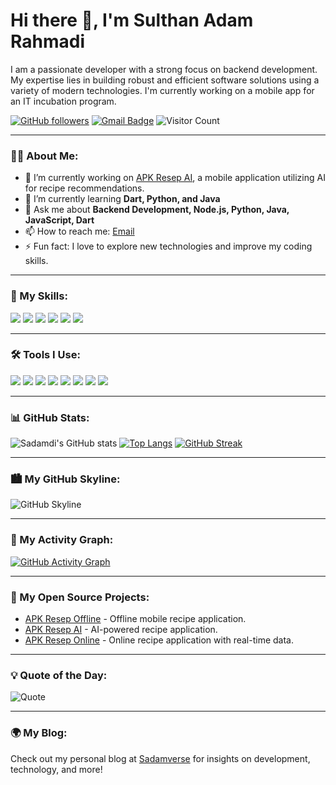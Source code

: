 # Hi there 👋, I'm Sulthan Adam Rahmadi

I am a passionate developer with a strong focus on backend development. My expertise lies in building robust and efficient software solutions using a variety of modern technologies. I'm currently working on a mobile app for an IT incubation program.

[![GitHub followers](https://img.shields.io/github/followers/Sadamdi?label=Follow&style=social)](https://github.com/Sadamdi?tab=followers)
[![Gmail Badge](https://img.shields.io/badge/-sultanadamr@gmail.com-c14438?style=flat&logo=Gmail&logoColor=white&link=mailto:sultanadamr@gmail.com)](mailto:sultanadamr@gmail.com)
![Visitor Count](https://komarev.com/ghpvc/?username=Sadamdi&color=blue)

---

### 👨‍💻 About Me:
- 🔭 I’m currently working on [APK Resep AI](https://github.com/Sadamdi/APK-Resep-AI), a mobile application utilizing AI for recipe recommendations.
- 🌱 I’m currently learning **Dart, Python, and Java**
- 💬 Ask me about **Backend Development, Node.js, Python, Java, JavaScript, Dart**
- 📫 How to reach me: [Email](mailto:sultanadamr@gmail.com)
- ⚡ Fun fact: I love to explore new technologies and improve my coding skills.

---

### 🚀 My Skills:
<p align="left">
  <img src="https://img.shields.io/badge/-HTML5-E34F26?style=flat&logo=html5&logoColor=white" />
  <img src="https://img.shields.io/badge/-Node.js-339933?style=flat&logo=node.js&logoColor=white" />
  <img src="https://img.shields.io/badge/-TypeScript-007ACC?style=flat&logo=typescript&logoColor=white" />
  <img src="https://img.shields.io/badge/-Java-007396?style=flat&logo=java&logoColor=white" />
  <img src="https://img.shields.io/badge/-Python-3776AB?style=flat&logo=python&logoColor=white" />
  <img src="https://img.shields.io/badge/-Dart-0175C2?style=flat&logo=dart&logoColor=white" />
</p>

---

### 🛠️ Tools I Use:

<p align="left">
  <img src="https://img.shields.io/badge/-GitHub-181717?style=flat&logo=github&logoColor=white" />
  <img src="https://img.shields.io/badge/-Visual%20Studio%20Code-007ACC?style=flat&logo=visual-studio-code&logoColor=white" />
  <img src="https://img.shields.io/badge/-ProjectIDX-02569B?style=flat&logo=google-cloud&logoColor=white" />
  <img src="https://img.shields.io/badge/-Android%20Studio-3DDC84?style=flat&logo=android-studio&logoColor=white" />
  <img src="https://img.shields.io/badge/-Apache%20NetBeans-1B6AC6?style=flat&logo=apache&logoColor=white" />
  <img src="https://img.shields.io/badge/-Flowgorithm-339933?style=flat&logoColor=white" />
  <img src="https://img.shields.io/badge/-Sublime%20Text-FF9800?style=flat&logo=sublime-text&logoColor=white" />
  <img src="https://img.shields.io/badge/-SQL-003B57?style=flat&logo=postgresql&logoColor=white" />
</p>

---

### 📊 GitHub Stats:
![Sadamdi's GitHub stats](https://github-readme-stats.vercel.app/api?username=Sadamdi&show_icons=true&theme=radical)
[![Top Langs](https://github-readme-stats.vercel.app/api/top-langs/?username=Sadamdi&layout=compact&theme=radical)](https://github.com/Sadamdi)
[![GitHub Streak](https://github-readme-streak-stats.herokuapp.com/?user=Sadamdi&theme=radical)](https://git.io/streak-stats)

---

### 🏙️ My GitHub Skyline:
![GitHub Skyline](https://skyline.github.com/Sadamdi/2023.svg)

---

### 🎨 My Activity Graph:
[![GitHub Activity Graph](https://activity-graph.herokuapp.com/graph?username=Sadamdi&theme=react-dark)](https://github.com/Sadamdi)

---

### 💼 My Open Source Projects:
- [APK Resep Offline](https://github.com/Sadamdi/APK-Resep-Offline) - Offline mobile recipe application.
- [APK Resep AI](https://github.com/Sadamdi/APK-Resep-AI) - AI-powered recipe application.
- [APK Resep Online](https://github.com/Sadamdi/APK-Resep-Online) - Online recipe application with real-time data.

---

### 💡 Quote of the Day:
![Quote](https://github-readme-quotes.herokuapp.com/quote?theme=radical)

---

### 🌍 My Blog:
Check out my personal blog at [Sadamverse](https://sadamverse.wuaze.com/?i=1) for insights on development, technology, and more!

